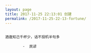 ```yaml
---
layout: page
title: 2017-11-25 22:13:01 创建
permalink: /2017-11-25-22-13-fortune/
---
```

```

酒逢知己千杯少，话不投机半句多

        -  民谚

```
